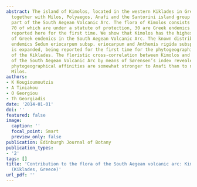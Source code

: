 ```yaml
---
abstract: The island of Kimolos, located in the western Kiklades in Greece, constitutes
  together with Milos, Polyaegos, Anafi and the Santorini island group the central
  part of the South Aegean Volcanic Arc. The flora of Kimolos consists of 443 taxa,
  70 of which are under a statute of protection, 30 are Greek endemics and 225 are
  reported here for the first time. We show that Kimolos has the highest percentage
  of Greek endemics in the South Aegean Volcanic Arc. The known distribution of the
  endemics Sedum eriocarpum subsp. eriocarpum and Anthemis rigida subsp. liguliflora
  is expanded, being reported for the first time for the phytogeographical region
  of the Kiklades. The floristic cross-correlation between Kimolos and other parts
  of the South Aegean Volcanic Arc by means of Sørensen’s index revealed that its
  phytogeographical affinities are somewhat stronger to Anafi than to neighbouring
  Milos.
authors:
- K Kougioumoutzis
- A Tiniakou
- O Georgiou
- Th Georgiadis
date: '2014-01-01'
doi: ''
featured: false
image:
  caption: ''
  focal_point: Smart
  preview_only: false
publication: Edinburgh Journal of Botany
publication_types:
- '2'
tags: []
title: 'Contribution to the flora of the South Aegean volcanic arc: Kimolos Island
  (Kiklades, Greece)'
url_pdf: ''
---
```

